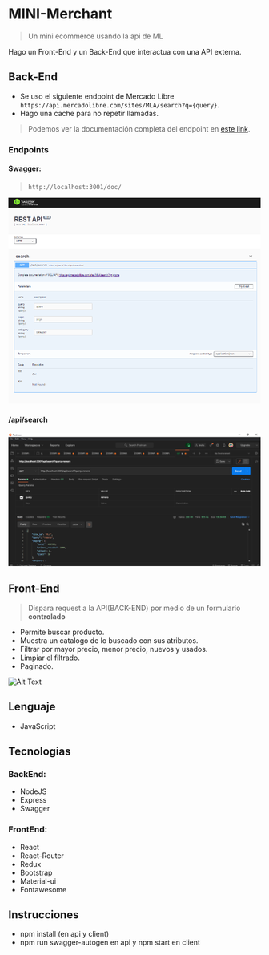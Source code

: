 # MINI-Merchant
> Un mini ecommerce usando la api de ML

Hago un Front-End y un Back-End que interactua con una API externa.

## Back-End

- Se uso el siguiente endpoint de Mercado Libre `https://api.mercadolibre.com/sites/MLA/search?q={query}`.
- Hago una cache para no repetir llamadas.

> Podemos ver la documentación completa del endpoint en [este link](https://api.mercadolibre.com/sites/MLA/search?q=iphone).

### Endpoints
#### Swagger:
> `http://localhost:3001/doc/`

![alt text](swaggerEndpoints.PNG)

#### /api/search

![alt text](postman.PNG)

## Front-End
> Dispara request a la API(BACK-END) por medio de un formulario **controlado**

- Permite buscar producto.
- Muestra un catalogo de lo buscado con sus atributos.
- Filtrar por mayor precio, menor precio, nuevos y usados.
- Limpiar el filtrado.
- Paginado.

![Alt Text]()

## Lenguaje
- JavaScript
## Tecnologias
### BackEnd:
- NodeJS
- Express
- Swagger
### FrontEnd:
- React
- React-Router
- Redux
- Bootstrap
- Material-ui
- Fontawesome

## Instrucciones
- npm install (en api y client)
- npm run swagger-autogen en api y npm start en client